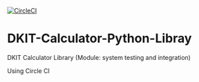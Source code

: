[![CircleCI](https://dl.circleci.com/status-badge/img/circleci/CcQ2udUbE55tTw4bt8NGmM/NaZSgjNhMEVTGRsSL2B6D6/tree/main.svg?style=svg)](https://dl.circleci.com/status-badge/redirect/circleci/CcQ2udUbE55tTw4bt8NGmM/NaZSgjNhMEVTGRsSL2B6D6/tree/main)

# DKIT-Calculator-Python-Libray
DKIT Calculator Library (Module: system testing and integration)

Using Circle CI
